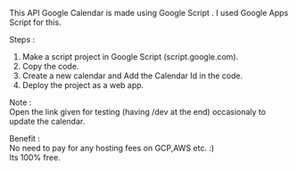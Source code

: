 This API Google Calendar is made using Google Script .
I used Google Apps Script for this.

Steps : 
1) Make a script project in Google Script (script.google.com).
2) Copy the code.
3) Create a new calendar and Add the Calendar Id in the code.
4) Deploy the project as a web app.

Note :\
Open the link given for testing (having /dev at the end) occasionaly to update the calendar.

Benefit :\
No need to pay for any hosting fees on GCP,AWS etc. :)\
Its 100% free.
